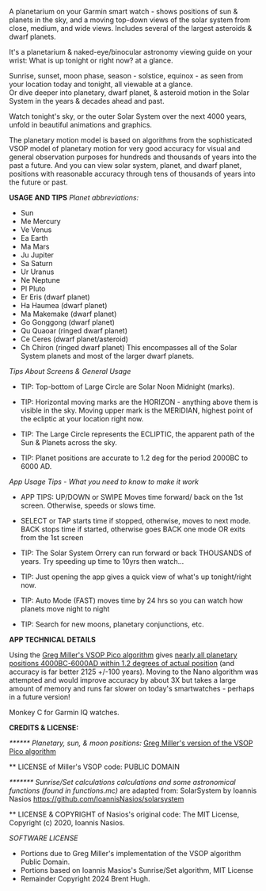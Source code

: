 A planetarium on your Garmin smart watch - shows positions of sun & planets in the sky, and a moving top-down views of the solar system from close, medium, and wide views.  Includes several of the largest asteroids & dwarf planets.  

It's a planetarium & naked-eye/binocular astronomy viewing guide on your wrist: What is up tonight or right now? at a glance.

Sunrise, sunset, moon phase, season - solstice, equinox - as seen from your location today and tonight, all viewable at a glance.  
Or dive deeper into planetary, dwarf planet, & asteroid motion in the Solar System in the years & decades ahead and past.

Watch tonight's sky, or the outer Solar System over the next 4000 years, unfold in beautiful animations and graphics.

The planetary motion model is based on algorithms from the sophisticated VSOP model of planetary motion for very good accuracy for visual and general observation purposes for hundreds and thousands of years into the past a future.  And you can view solar system, planet, and dwarf planet, positions with reasonable accuracy through tens of thousands of years into the future or past.

**USAGE AND TIPS**
*Planet abbreviations:*
 * Sun
 * Me Mercury
 * Ve Venus
 * Ea Earth
 * Ma Mars
 * Ju Jupiter
 * Sa Saturn     
 * Ur Uranus 
 * Ne Neptune     
 * Pl Pluto      
 * Er Eris (dwarf planet) 
 * Ha Haumea (dwarf planet) 
 * Ma Makemake (dwarf planet) 
 * Go Gonggong (dwarf planet) 
 * Qu Quaoar (ringed dwarf planet) 
 * Ce Ceres (dwarf planet/asteroid) 
 * Ch Chiron (ringed dwarf planet)
This encompasses all of the Solar System planets and most of the larger dwarf planets.

_Tips About Screens & General Usage_
 * TIP: Top-bottom of Large Circle are Solar Noon Midnight (marks). 

 * TIP: Horizontal moving marks are the HORIZON - anything above them is visible in the sky. Moving upper mark is the MERIDIAN, highest point of the ecliptic at your location right now. 

 * TIP: The Large Circle represents the ECLIPTIC, the apparent path of the Sun & Planets across the sky.

 * TIP: Planet positions are accurate to 1.2 deg for the period 2000BC to 6000 AD.

_App Usage Tips - What you need to know to make it work_
 * APP TIPS: UP/DOWN or SWIPE Moves time forward/ back on the 1st screen. Otherwise, speeds or slows time. 

 * SELECT or TAP starts time if stopped,  otherwise, moves to next mode. BACK stops time if started, otherwise goes BACK one mode OR exits from the 1st screen 

 * TIP: The Solar System Orrery can run forward or back THOUSANDS of years. Try speeding up time to 10yrs then watch... 

 * TIP: Just opening the app gives a quick view of what's up tonight/right now. 

 * TIP: Auto Mode (FAST) moves time by 24 hrs so you can watch how planets move night to night 

 * TIP: Search for new moons, planetary conjunctions, etc.


**APP TECHNICAL DETAILS**

Using the [Greg Miller's VSOP Pico algorithm](https://github.com/gmiller123456/vsop87-multilang/blob/master/Languages/JavaScript/vsop87a_pico.js) gives [nearly all planetary positions 4000BC-6000AD within 1.2 degrees of actual position](https://celestialprogramming.com/vsop87-multilang/index.html) (and accuracy is far better 2125 +/-100 years).  Moving to the Nano algorithm was attempted and would improve accuracy by about 3X but takes a large amount of memory and runs far slower on today's smartwatches - perhaps in a future version!

Monkey C for Garmin IQ watches.

**CREDITS & LICENSE:**

_****** Planetary, sun, & moon positions:_  [Greg Miller's version of the VSOP Pico algorithm](https://github.com/gmiller123456/vsop87-multilang/blob/master/Languages/JavaScript/vsop87a_pico.js)

 ** LICENSE of Miller's VSOP code: PUBLIC DOMAIN

_******* Sunrise/Set calculations calculations and some astronomical functions (found in functions.mc)_ are adapted from:
    SolarSystem by Ioannis Nasios 
   https://github.com/IoannisNasios/solarsystem

 ** LICENSE & COPYRIGHT of Nasios's original code: The MIT License, Copyright (c) 2020, Ioannis Nasios.

_SOFTWARE LICENSE_
 * Portions due to Greg Miller's implementation of the VSOP algorithm Public Domain.
 * Portions based on Ioannis Masios's Sunrise/Set algorithm, MIT License
 * Remainder Copyright 2024 Brent Hugh.

